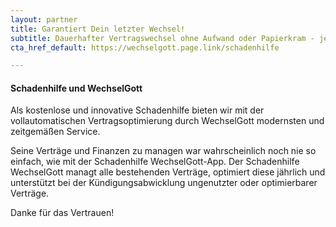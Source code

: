 ```yaml
---
layout: partner 
title: Garantiert Dein letzter Wechsel!
subtitle: Dauerhafter Vertragswechsel ohne Aufwand oder Papierkram - jetzt mit der WechselGott-App!
cta_href_default: https://wechselgott.page.link/schadenhilfe

---
```


#### Schadenhilfe und WechselGott

Als kostenlose und innovative Schadenhilfe bieten wir mit der vollautomatischen Vertragsoptimierung durch WechselGott
modernsten und zeitgemäßen Service.

Seine Verträge und Finanzen zu managen war wahrscheinlich noch nie so einfach, wie mit der Schadenhilfe WechselGott-App.
Der Schadenhilfe WechselGott managt alle bestehenden Verträge, optimiert diese jährlich und unterstützt bei der
Kündigungsabwicklung ungenutzter oder optimierbarer Verträge.

Danke für das Vertrauen!
